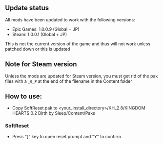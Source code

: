 ## Update status
All mods have been updated to work with the following versions:
- Epic Games: 1.0.0.9 (Global + JP)
- Steam: 1.0.0.1 (Global + JP)

This is not the current version of the game and thus will not work unless patched down or this is updated

## Note for Steam version
Unless the mods are updated for Steam version, you must get rid of the pak files with a `_0_P` at the end of the filename in the Content folder

## How to use:
- Copy SoftReset.pak to <your_install_directory>/KH_2.8/KINGDOM HEARTS 0.2 Birth by Sleep/Content/Paks

### SoftReset
- Press "]" key to open reset prompt and "Y" to confirm
